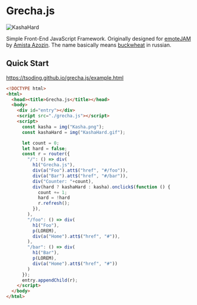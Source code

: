 # Grecha.js

![KashaHard](KashaHard.gif)

Simple Front-End JavaScript Framework. Originally designed for [emoteJAM](https://github.com/tsoding/emoteJAM) by [Amista Azozin](https://github.com/tsoding/). The name basically means [buckwheat](https://en.wikipedia.org/wiki/Buckwheat) in russian.

## Quick Start

https://tsoding.github.io/grecha.js/example.html

```html
<!DOCTYPE html>
<html>
  <head><title>Grecha.js</title></head>
  <body>
    <div id="entry"></div>
    <script src="./grecha.js"></script>
    <script>
      const kasha = img("Kasha.png");
      const kashaHard = img("KashaHard.gif");

      let count = 0;
      let hard = false;
      const r = router({
        "/": () => div(
          h1("Grecha.js"),
          div(a("Foo").att$("href", "#/foo")),
          div(a("Bar").att$("href", "#/bar")),
          div("Counter: "+count),
          div(hard ? kashaHard : kasha).onclick$(function () {
            count += 1;
            hard = !hard
            r.refresh();
          }),
        ),
        "/foo": () => div(
          h1("Foo"),
          p(LOREM),
          div(a("Home").att$("href", "#")),
        ),
        "/bar": () => div(
          h1("Bar"),
          p(LOREM),
          div(a("Home").att$("href", "#"))
        )
      });
      entry.appendChild(r);
    </script>
  </body>
</html>
```
